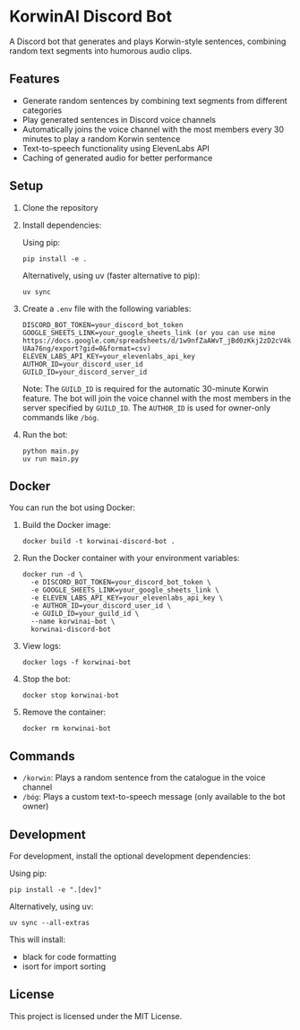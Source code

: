 # KorwinAI Discord Bot

A Discord bot that generates and plays Korwin-style sentences, combining random text segments into humorous audio clips.

## Features

- Generate random sentences by combining text segments from different categories
- Play generated sentences in Discord voice channels
- Automatically joins the voice channel with the most members every 30 minutes to play a random Korwin sentence
- Text-to-speech functionality using ElevenLabs API
- Caching of generated audio for better performance

## Setup

1. Clone the repository
2. Install dependencies:

   Using pip:
   ```
   pip install -e .
   ```

   Alternatively, using uv (faster alternative to pip):
   ```
   uv sync
   ```
3. Create a `.env` file with the following variables:
   ```
   DISCORD_BOT_TOKEN=your_discord_bot_token
   GOOGLE_SHEETS_LINK=your_google_sheets_link (or you can use mine https://docs.google.com/spreadsheets/d/1w9nfZaAWvT_jBd0zKkj2zD2cV4k0bYS5FMD-UAa76ng/export?gid=0&format=csv)
   ELEVEN_LABS_API_KEY=your_elevenlabs_api_key
   AUTHOR_ID=your_discord_user_id
   GUILD_ID=your_discord_server_id
   ```

   Note: The `GUILD_ID` is required for the automatic 30-minute Korwin feature. The bot will join the voice channel with the most members in the server specified by `GUILD_ID`. The `AUTHOR_ID` is used for owner-only commands like `/bóg`.
4. Run the bot:
   ```
   python main.py
   uv run main.py
   ```

## Docker

You can run the bot using Docker:

1. Build the Docker image:
   ```
   docker build -t korwinai-discord-bot .
   ```

2. Run the Docker container with your environment variables:
   ```
   docker run -d \
     -e DISCORD_BOT_TOKEN=your_discord_bot_token \
     -e GOOGLE_SHEETS_LINK=your_google_sheets_link \
     -e ELEVEN_LABS_API_KEY=your_elevenlabs_api_key \
     -e AUTHOR_ID=your_discord_user_id \
     -e GUILD_ID=your_guild_id \
     --name korwinai-bot \
     korwinai-discord-bot
   ```

3. View logs:
   ```
   docker logs -f korwinai-bot
   ```

4. Stop the bot:
   ```
   docker stop korwinai-bot
   ```

5. Remove the container:
   ```
   docker rm korwinai-bot
   ```

## Commands

- `/korwin`: Plays a random sentence from the catalogue in the voice channel
- `/bóg`: Plays a custom text-to-speech message (only available to the bot owner)

## Development

For development, install the optional development dependencies:

Using pip:
```
pip install -e ".[dev]"
```

Alternatively, using uv:
```
uv sync --all-extras
```

This will install:
- black for code formatting
- isort for import sorting

## License

This project is licensed under the MIT License.

